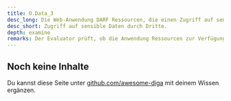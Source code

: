 ```yaml
---
title: O.Data_3
desc_long: Die Web-Anwendung DARF Ressourcen, die einen Zugriff auf sensible Daten ermöglichen, gegenüber Dritten NICHT verfügbar machen.
desc_short: Zugriff auf sensible Daten durch Dritte.       
depth: examine
remarks: Der Evaluator prüft, ob die Anwendung Ressourcen zur Verfügung stellt, über die Dritte Zugriff auf sensible Daten erhalten können. Dies umfasst Daten in geteilten Speicherbereichen, Diensten oder Interfaces über die sensible Daten bereitgestellt werden.
---
```


## Noch keine Inhalte

Du kannst diese Seite unter [github.com/awesome-diga](https://github.com/awesome-diga/tr-faq) mit deinem Wissen ergänzen.
